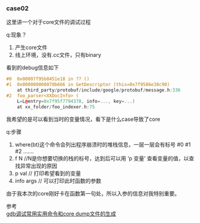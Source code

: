 ### case02

这里讲一个对于core文件的调试过程

q:现象？
1. 产生core文件
2. 线上环境，没有.cc文件，只有binary

看到的debug信息如下
```cpp
#0  0x00007f95b0451e18 in ?? ()
#1  0x000000000070b666 in GetDescriptor (this=0x7f9586e38c90)
    at third_party/protobuf/include/google/protobuf/message.h:336
#2  foo_parser<XXDocInfo> (
    L=L@entry=0x7f95f7794378, info=..., key=...)
    at xx_folder/foo_indexer.h:75
```

我希望的是可以看到当时的变量情况，看下是什么case导致了core

q:步骤
1. where(bt)这个命令会列出程序崩溃时的堆栈信息，一层一层会有标号  #0  #1  #2 .......
2. f  N    //N是你想要切换的栈的标号，达到后可以用  ‘p  变量’  查看变量的值，以查找异常出现的原因
3. p val // 打印希望看到的变量
4. info args // 可以打印此时函数的参数

由于我本次的core刚好卡在函数第一句处，所以入参的信息对我特别重要。

参考<br>
[gdb调试常用实用命令和core dump文件的生成](https://www.cnblogs.com/bodhitree/p/6077119.html)